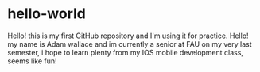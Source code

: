 # hello-world
Hello! this is my first GitHub repository and I'm using it for practice.
Hello! my name is Adam wallace and im currently a senior at FAU on my very last semester, i hope to learn plenty from my IOS mobile development class, seems like fun!
